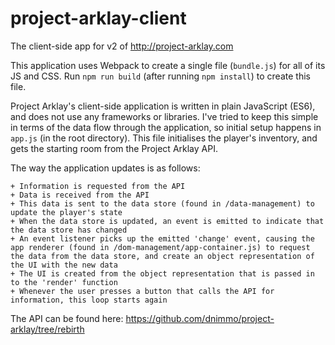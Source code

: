# project-arklay-client

The client-side app for v2 of http://project-arklay.com

This application uses Webpack to create a single file (`bundle.js`) for all of its JS and CSS. Run `npm run build` (after running `npm install`) to create this file.

Project Arklay's client-side application is written in plain JavaScript (ES6), and does not use any frameworks or libraries. I've tried to keep this simple in terms of the data flow through the application, so initial setup happens in `app.js` (in the root directory). This file initialises the player's inventory, and gets the starting room from the Project Arklay API.

The way the application updates is as follows:
```
+ Information is requested from the API
+ Data is received from the API
+ This data is sent to the data store (found in /data-management) to update the player's state
+ When the data store is updated, an event is emitted to indicate that the data store has changed
+ An event listener picks up the emitted 'change' event, causing the app renderer (found in /dom-management/app-container.js) to request the data from the data store, and create an object representation of the UI with the new data
+ The UI is created from the object representation that is passed in to the 'render' function
+ Whenever the user presses a button that calls the API for information, this loop starts again
```

The API can be found here: https://github.com/dnimmo/project-arklay/tree/rebirth
